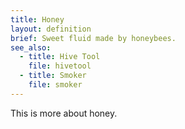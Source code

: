 ```yaml
---
title: Honey
layout: definition
brief: Sweet fluid made by honeybees.
see_also: 
  - title: Hive Tool
    file: hivetool
  - title: Smoker
    file: smoker
---
```

This is more about honey.
